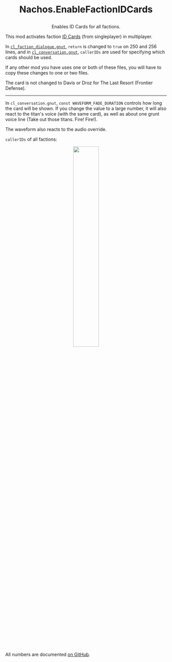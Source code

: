 # <p align="center">Nachos.EnableFactionIDCards</p>
<p align="center">Enables ID Cards for all factions.</p>

This mod activates faction [ID Cards](https://titanfall.fandom.com/wiki/Category:ID_Cards) (from singleplayer) in multiplayer.

In [`cl_faction_dialogue.gnut`](https://github.com/Syampuuh/Titanfall2/blob/master/scripts/vscripts/conversation/cl_faction_dialogue.gnut#L250), `return` is changed to `true` on 250 and 256 lines, and in [`cl_conversation.gnut`](https://github.com/NachosChipeados/N-EnableFactionIDCards/blob/main/mods/Nachos.EnableIDCards/mod/scripts/vscripts/conversation/cl_conversation.gnut#L1580), `callerIDs` are used for specifying which cards should be used.

If any other mod you have uses one or both of these files, you will have to copy these changes to one or two files.

The card is not changed to Davis or Droz for The Last Resort (Frontier Defense).

---

In `cl_conversation.gnut`, `const WAVEFORM_FADE_DURATION` controls how long the card will be shown. If you change the value to a large number, it will also react to the titan's voice (with the same card), as well as about one grunt voice line (Take out those titans. Fire! Fire!).

The waveform also reacts to the audio override.

`callerIDs` of all factions:

<p align="center"><img src="https://github.com/NachosChipeados/N-EnableFactionIDCards/assets/99835765/e2351a23-216b-4b64-89bc-e90bf7a35e36" align="center" width="40%"></p>

All numbers are documented [on GitHub](https://gist.github.com/begin-theadventure/d35f8602dd15762bf2e8648728272ca5).
